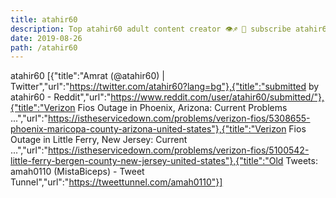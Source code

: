 ```yaml
---
title: atahir60
description: Top atahir60 adult content creator 👁♐️ 👑 subscribe atahir60 to my porn site below IG atahir60
date: 2019-08-26
path: /atahir60
---
```


atahir60
[{"title":"Amrat (@atahir60) | Twitter","url":"https://twitter.com/atahir60?lang=bg"},{"title":"submitted by atahir60 - Reddit","url":"https://www.reddit.com/user/atahir60/submitted/"},{"title":"Verizon Fios Outage in Phoenix, Arizona: Current Problems ...","url":"https://istheservicedown.com/problems/verizon-fios/5308655-phoenix-maricopa-county-arizona-united-states"},{"title":"Verizon Fios Outage in Little Ferry, New Jersey: Current ...","url":"https://istheservicedown.com/problems/verizon-fios/5100542-little-ferry-bergen-county-new-jersey-united-states"},{"title":"Old Tweets: amah0110 (M️istaBiceps) - Tweet Tunnel","url":"https://tweettunnel.com/amah0110"}]

